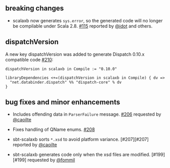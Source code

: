 ## breaking changes

- scalaxb now generates `sys.error`, so the generated code will no longer be compilable under Scala 2.8. [#115][115] reported by [@idot][@idot] and others.

## dispatchVersion

A new key dispatchVersion was added to generate Dispatch 0.10.x compatible code [#210][210]:

    dispatchVersion in scalaxb in Compile := "0.10.0"

    libraryDependencies <+=(dispatchVersion in scalaxb in Compile) { dv =>
      "net.databinder.dispatch" %% "dispatch-core" % dv
    }

## bug fixes and minor enhancements

- Includes offending data in `ParserFailure` message. [#206][206] requested by [@caoilte][@caoilte]
- Fixes handling of QName enums. [#208][208]
- sbt-scalaxb sorts `*.xsd` to avoid platform variance. [#207][#207] reported by [@caoilte][@caoilte]
- sbt-scalaxb generates code only when the xsd files are modified. [#199][#199] requested by [@fommil][@fommil]

  [115]: https://github.com/eed3si9n/scalaxb/issues/115
  [199]: https://github.com/eed3si9n/scalaxb/issues/199
  [206]: https://github.com/eed3si9n/scalaxb/issues/206
  [207]: https://github.com/eed3si9n/scalaxb/issues/207
  [208]: https://github.com/eed3si9n/scalaxb/issues/208
  [210]: https://github.com/eed3si9n/scalaxb/issues/210
  [@caoilte]: https://github.com/caoilte
  [@idot]: https://github.com/idot
  [@fommil]: https://github.com/fommil
